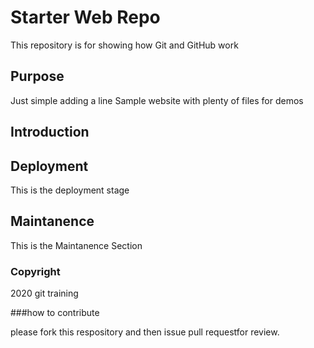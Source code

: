 # Starter Web Repo

This repository is for showing how Git and GitHub work

## Purpose
Just simple adding a line
Sample website with plenty of files for demos

## Introduction

## Deployment
This is the deployment stage

## Maintanence

This is the Maintanence Section
### Copyright

2020 git training 

###how to contribute

please fork this respository and then issue pull requestfor review.